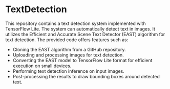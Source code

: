 # TextDetection 

This repository contains a text detection system implemented with TensorFlow Lite. The system can automatically detect text in images. It utilizes the Efficient and Accurate Scene Text Detector (EAST) algorithm for text detection. The provided code offers features such as:

- Cloning the EAST algorithm from a GitHub repository.
- Uploading and processing images for text detection.
- Converting the EAST model to TensorFlow Lite format for efficient execution on small devices.
- Performing text detection inference on input images.
- Post-processing the results to draw bounding boxes around detected text.

